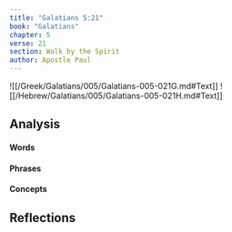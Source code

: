 ```yaml
---
title: "Galatians 5:21"
book: "Galatians"
chapter: 5
verse: 21
section: Walk by the Spirit
author: Apostle Paul
---
```

![[/Greek/Galatians/005/Galatians-005-021G.md#Text]]
![[/Hebrew/Galatians/005/Galatians-005-021H.md#Text]]

## Analysis

#### Words

#### Phrases

#### Concepts

## Reflections

